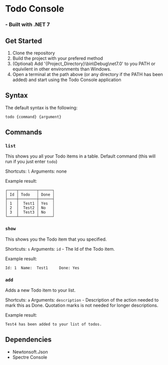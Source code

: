# **Todo Console**
### - Built with .NET 7

## Get Started
1. Clone the repository
2. Build the project with your prefered method
3. (Optional) Add '{Project_Directory}\bin\Debug\net7.0' to you PATH or equivilent in other environments than Windows.
4. Open a terminal at the path above (or any directory if the PATH has been added) and start using the Todo Console application

## Syntax
The default syntax is the following:

```console
todo {command} {argument}
```

## Commands
### `list`
This shows you all your Todo items in a table.
Default command (this will run if you just enter `todo`)

Shortcuts: `l`
Arguments: none

Example result:
```console
┌────┬────────┬──────┐
│ Id │ Todo   │ Done │
├────┼────────┼──────┤
│ 1  │  Test1 │ Yes  │
│ 2  │  Test2 │ No   │
│ 3  │  Test3 │ No   │
└────┴────────┴──────┘
```

### `show`
This shows you the Todo item that you specified.

Shortcuts: `s`
Arguments: `id` - The Id of the Todo item.

Example result:
```console
Id: 1  Name:  Test1     Done: Yes
```

### `add`
Adds a new Todo item to your list.

Shortcuts: `a`
Arguments: `description` - Description of the action needed to mark this as Done. Quotation marks is not needed for longer descriptions.

Example result:
```console
Test4 has been added to your list of todos.
```

## Dependencies
- Newtonsoft.Json
- Spectre Console

